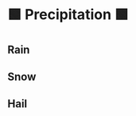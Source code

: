 # 🟩  <envi>Precipitation</envi> 🟩

## Rain

## Snow

## Hail

<!-- @include: /../Placeholder_EnvironmentProfile.md -->